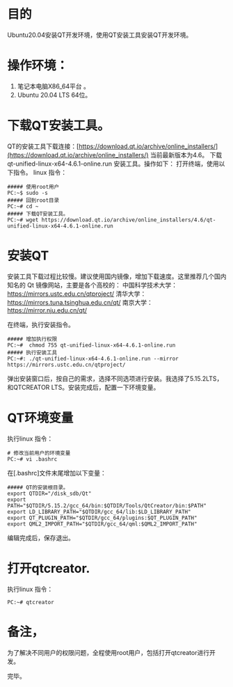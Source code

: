 # 目的
   Ubuntu20.04安装QT开发环境，使用QT安装工具安装QT开发环境。
# 操作环境：
1. 笔记本电脑X86_64平台 。
2. Ubuntu 20.04 LTS 64位。

# 下载QT安装工具。
 QT的安装工具下载连接：[https://download.qt.io/archive/online_installers/](https://download.qt.io/archive/online_installers/)
 当前最新版本为4.6。 下载 qt-unified-linux-x64-4.6.1-online.run 安装工具。操作如下：
 打开终端，使用以下指令。
 linux 指令：
 ```
 ##### 使用root用户
 PC:~$ sudo -s 
 ##### 回到root目录
 PC:~# cd ~
 ##### 下载QT安装工具。
 PC:~# wget https://download.qt.io/archive/online_installers/4.6/qt-unified-linux-x64-4.6.1-online.run
 ```
# 安装QT
安装工具下载过程比较慢。建议使用国内镜像，增加下载速度。这里推荐几个国内知名的 Qt 镜像网站，主要是各个高校的：
中国科学技术大学：https://mirrors.ustc.edu.cn/qtproject/
清华大学：https://mirrors.tuna.tsinghua.edu.cn/qt/
南京大学：https://mirror.nju.edu.cn/qt/

 在终端，执行安装指令。
 ```
 ##### 增加执行权限
PC:~#  chmod 755 qt-unified-linux-x64-4.6.1-online.run
 ##### 执行安装工具
PC:~#: ./qt-unified-linux-x64-4.6.1-online.run --mirror https://mirrors.ustc.edu.cn/qtproject/ 
 ```
弹出安装窗口后，按自己的需求，选择不同选项进行安装。我选择了5.15.2LTS，和QTCREATOR LTS。安装完成后，配置一下环境变量。
# QT环境变量
执行linux 指令：
```
# 修改当前用户的环境变量
PC:~# vi .bashrc
```
在[.bashrc]文件末尾增加以下变量：
```
##### QT的安装根目录。
export QTDIR="/disk_sdb/Qt"
export PATH="$QTDIR/5.15.2/gcc_64/bin:$QTDIR/Tools/QtCreator/bin:$PATH"
export LD_LIBRARY_PATH="$QTDIR/gcc_64/lib:$LD_LIBRARY_PATH"
export QT_PLUGIN_PATH="$QTDIR/gcc_64/plugins:$QT_PLUGIN_PATH"
export QML2_IMPORT_PATH="$QTDIR/gcc_64/qml:$QML2_IMPORT_PATH"
```
编辑完成后，保存退出。
#  打开qtcreator.

 执行linux 指令：
 ```
 PC:~# qtcreator
```
# 备注，
为了解决不同用户的权限问题，全程使用root用户，包括打开qtcreator进行开发。

完毕。
